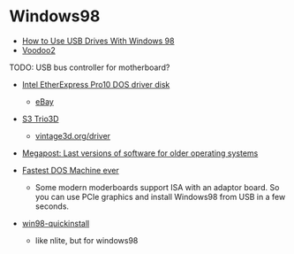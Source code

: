Windows98
=========

* [How to Use USB Drives With Windows 98](https://www.instructables.com/How-to-Use-USB-Drives-With-Windows-98/)
* [Voodoo2](https://www.philscomputerlab.com/drivers-for-voodoo-2.html)

TODO: USB bus controller for motherboard?


* [Intel EtherExpress Pro10 DOS driver disk](http://vogonsdrivers.com/getfile.php?fileid=1272&menustate=0)
    * [eBay](https://www.ebay.co.uk/itm/286070158776)


* [S3 Trio3D](https://www.google.com/search?q=S3+Trio3D)
    * [vintage3d.org/driver](https://www.vintage3d.org/driver.php)

* [Megapost: Last versions of software for older operating systems](https://jetsetruri.neocities.org/blog/2024-04-23_megapost)


* [Fastest DOS Machine ever](https://hackaday.com/2025/03/22/the-fastest-ms-dos-gaming-pc-ever/)
    * Some modern moderboards support ISA with an adaptor board. So you can use PCIe graphics and install Windows98 from USB in a few seconds.
* [win98-quickinstall](https://github.com/oerg866/win98-quickinstall)
    * like nlite, but for windows98